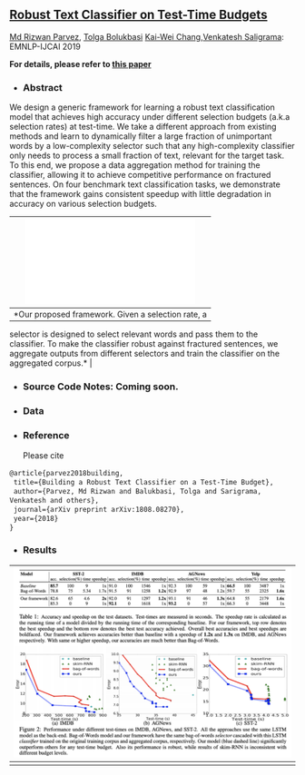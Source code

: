 
## [Robust Text Classifier on Test-Time Budgets](https://arxiv.org/abs/1707.09457) ##
[Md Rizwan Parvez](https://sites.google.com/site/parvezmdrizwan/), [Tolga Bolukbasi](http://people.bu.edu/tolgab/) [Kai-Wei Chang](http://www.cs.ucla.edu/~kc2wc/),[Venkatesh Saligrama](https://www.bu.edu/eng/profile/venkatesh-saligrama/): EMNLP-IJCAI 2019


**For details, please refer to [this paper]()**


- ### Abstract

We design a generic framework for learning a robust text classification model that achieves high accuracy under different selection budgets  (a.k.a selection rates) at test-time. We take a different approach from existing methods and learn to dynamically filter a large fraction of unimportant words by a low-complexity selector such that any high-complexity classifier only needs to process a small fraction of text, relevant for the target task. To this end, we propose a data aggregation method for training the classifier, allowing it to achieve competitive performance on fractured sentences. On four
benchmark text classification tasks, we demonstrate that the framework gains consistent speedup with little degradation in accuracy on various selection budgets.

| ![Our framework](img/budget_dag_new.pdf)            |
| ---------------------------------------- |
| *Our proposed framework. Given a selection rate, a
selector is designed to select relevant words and pass them to
the classifier. To make the classifier robust against fractured
sentences, we aggregate outputs from different selectors and
train the classifier on the aggregated corpus.* |

- ### Source Code Notes: Coming soon. 



- ### Data

- ### Reference
  Please cite

 ```
 @article{parvez2018building,
  title={Building a Robust Text Classifier on a Test-Time Budget},
  author={Parvez, Md Rizwan and Balukbasi, Tolga and Sarigrama, Venkatesh and others},
  journal={arXiv preprint arXiv:1808.08270},
  year={2018}
}
 ```
 
 

- ### Results
| ![Results](img/results.png)             |
| ---------------------------------------- |
||

  

